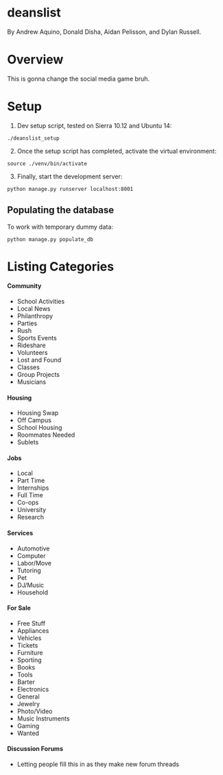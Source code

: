 # deanslist
By Andrew Aquino, Donald Disha, Aidan Pelisson, and Dylan Russell.

# Overview
This is gonna change the social media game bruh.

# Setup
1. Dev setup script, tested on Sierra 10.12 and Ubuntu 14:

 `./deanslist_setup`

2. Once the setup script has completed, activate the virtual environment:

 `source ./venv/bin/activate`

3. Finally, start the development server:

 `python manage.py runserver localhost:8001`

## Populating the database
To work with temporary dummy data:

 `python manage.py populate_db`

# Listing Categories

#### Community
 - School Activities 
 - Local News
 - Philanthropy
 - Parties
 - Rush
 - Sports Events
 - Rideshare
 - Volunteers
 - Lost and Found
 - Classes
 - Group Projects
 - Musicians
#### Housing
 - Housing Swap
 - Off Campus
 - School Housing
 - Roommates Needed
 - Sublets
#### Jobs
 - Local
 - Part Time
 - Internships
 - Full Time
 - Co-ops
 - University 
 - Research
#### Services
 - Automotive
 - Computer
 - Labor/Move
 - Tutoring
 - Pet
 - DJ/Music
 - Household
#### For Sale
 - Free Stuff
 - Appliances
 - Vehicles 
 - Tickets
 - Furniture
 - Sporting
 - Books
 - Tools
 - Barter
 - Electronics
 - General
 - Jewelry
 - Photo/Video
 - Music Instruments
 - Gaming 
 - Wanted
#### Discussion Forums
 - Letting people fill this in as they make new forum threads